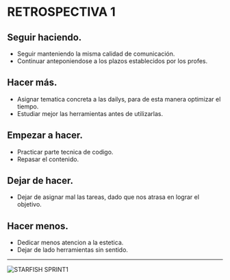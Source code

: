 # RETROSPECTIVA 1

## Seguir haciendo.
- Seguir manteniendo la misma calidad de comunicación.
- Continuar anteponiendose a los plazos establecidos por los profes.

## Hacer más.
- Asignar tematica concreta a las dailys, para de esta manera optimizar el tiempo.
- Estudiar mejor las herramientas antes de utilizarlas.

## Empezar a hacer.
- Practicar parte tecnica de codigo.
- Repasar el contenido.

## Dejar de hacer.
- Dejar de asignar mal las tareas, dado que nos atrasa en lograr el objetivo.

## Hacer menos.
- Dedicar menos atencion a la estetica.
- Dejar de lado herramientas sin sentido.

 ___
![STARFISH SPRINT1](https://github.com/roxannerbr/grupo_10_TiendArgenta/blob/develop/Extras/Retro/StarfishRetro1.jpg)